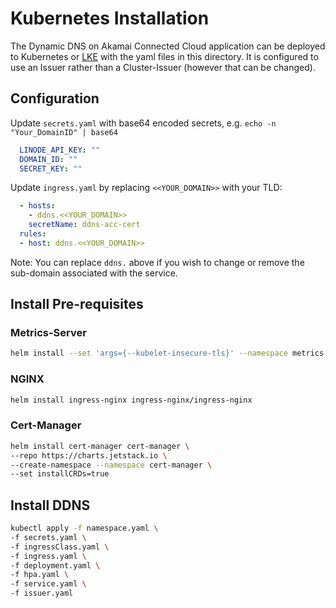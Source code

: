 # Kubernetes Installation

The Dynamic DNS on Akamai Connected Cloud application can be deployed to Kubernetes or [LKE](https://www.linode.com/products/kubernetes/) with the yaml files in this directory. It is configured to use an Issuer rather than a Cluster-Issuer (however that can be changed).

## Configuration

Update `secrets.yaml` with base64 encoded secrets, e.g. `echo -n "Your_DomainID" | base64`

```yaml
  LINODE_API_KEY: ""
  DOMAIN_ID: ""
  SECRET_KEY: ""
```

Update `ingress.yaml` by replacing `<<YOUR_DOMAIN>>` with your TLD:

```yaml
  - hosts:
    - ddns.<<YOUR_DOMAIN>>
    secretName: ddns-acc-cert
  rules:
  - host: ddns.<<YOUR_DOMAIN>>
```

Note: You can replace `ddns.` above if you wish to change or remove the sub-domain associated with the service.

## Install Pre-requisites

### Metrics-Server

```bash
helm install --set 'args={--kubelet-insecure-tls}' --namespace metrics-server --create-namespace  metrics-server metrics-server/metrics-server
```

### NGINX

```bash
helm install ingress-nginx ingress-nginx/ingress-nginx
```

### Cert-Manager

```bash
helm install cert-manager cert-manager \
--repo https://charts.jetstack.io \
--create-namespace --namespace cert-manager \
--set installCRDs=true
```

## Install DDNS

```bash
kubectl apply -f namespace.yaml \
-f secrets.yaml \
-f ingressClass.yaml \
-f ingress.yaml \
-f deployment.yaml \
-f hpa.yaml \
-f service.yaml \
-f issuer.yaml
```
